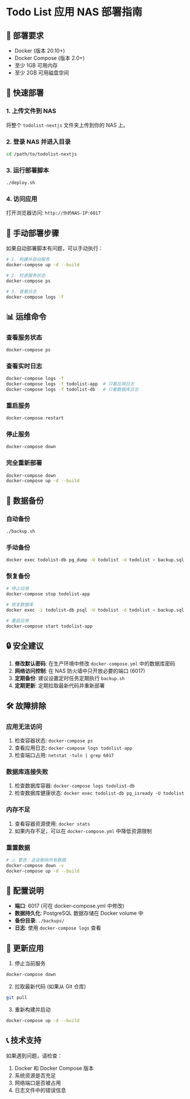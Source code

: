 # Todo List 应用 NAS 部署指南

## 🎯 部署要求

- Docker (版本 20.10+)
- Docker Compose (版本 2.0+)
- 至少 1GB 可用内存
- 至少 2GB 可用磁盘空间

## 🚀 快速部署

### 1. 上传文件到 NAS

将整个 `todolist-nextjs` 文件夹上传到你的 NAS 上。

### 2. 登录 NAS 并进入目录

```bash
cd /path/to/todolist-nextjs
```

### 3. 运行部署脚本

```bash
./deploy.sh
```

### 4. 访问应用

打开浏览器访问: `http://你的NAS-IP:6017`

## 🔧 手动部署步骤

如果自动部署脚本有问题，可以手动执行：

```bash
# 1. 构建并启动服务
docker-compose up -d --build

# 2. 检查服务状态
docker-compose ps

# 3. 查看日志
docker-compose logs -f
```

## 📊 运维命令

### 查看服务状态

```bash
docker-compose ps
```

### 查看实时日志

```bash
docker-compose logs -f
docker-compose logs -f todolist-app  # 只看应用日志
docker-compose logs -f todolist-db   # 只看数据库日志
```

### 重启服务

```bash
docker-compose restart
```

### 停止服务

```bash
docker-compose down
```

### 完全重新部署

```bash
docker-compose down
docker-compose up -d --build
```

## 💾 数据备份

### 自动备份

```bash
./backup.sh
```

### 手动备份

```bash
docker exec todolist-db pg_dump -U todolist -d todolist > backup.sql
```

### 恢复备份

```bash
# 停止应用
docker-compose stop todolist-app

# 恢复数据库
docker exec -i todolist-db psql -U todolist -d todolist < backup.sql

# 重启应用
docker-compose start todolist-app
```

## 🔒 安全建议

1. **修改默认密码**: 在生产环境中修改 `docker-compose.yml` 中的数据库密码
2. **网络访问控制**: 在 NAS 防火墙中只开放必要的端口 (6017)
3. **定期备份**: 建议设置定时任务定期执行 `backup.sh`
4. **定期更新**: 定期拉取最新代码并重新部署

## 🛠️ 故障排除

### 应用无法访问

1. 检查容器状态: `docker-compose ps`
2. 查看应用日志: `docker-compose logs todolist-app`
3. 检查端口占用: `netstat -tuln | grep 6017`

### 数据库连接失败

1. 检查数据库容器: `docker-compose logs todolist-db`
2. 检查数据库健康状态: `docker exec todolist-db pg_isready -U todolist`

### 内存不足

1. 查看容器资源使用: `docker stats`
2. 如果内存不足，可以在 `docker-compose.yml` 中降低资源限制

### 重置数据

```bash
# ⚠️ 警告：这会删除所有数据
docker-compose down -v
docker-compose up -d --build
```

## 📝 配置说明

- **端口**: 6017 (可在 docker-compose.yml 中修改)
- **数据持久化**: PostgreSQL 数据存储在 Docker volume 中
- **备份目录**: `./backups/`
- **日志**: 使用 `docker-compose logs` 查看

## 🔄 更新应用

1. 停止当前服务

```bash
docker-compose down
```

2. 拉取最新代码 (如果从 Git 仓库)

```bash
git pull
```

3. 重新构建并启动

```bash
docker-compose up -d --build
```

## 📞 技术支持

如果遇到问题，请检查：

1. Docker 和 Docker Compose 版本
2. 系统资源是否充足
3. 网络端口是否被占用
4. 日志文件中的错误信息
